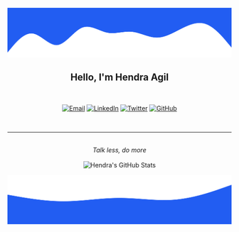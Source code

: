 ![Top](images/top.svg)

<h2 align="center">
  Hello, I'm <b>Hendra Agil</b>
</h2>

<br/>

<p align="center">
  <a href="mailto:agilsyaputra26@gmail.com" target="_blank"><img src="https://img.shields.io/badge/-Gmail-c14438?style=flat-square&logo=Gmail&logoColor=white" alt="Email"></a>
  <a href="https://www.linkedin.com/in/hendraaagil" target="_blank"><img src="https://img.shields.io/badge/LinkedIn-%230077B5.svg?&style=flat-square&logo=linkedin&logoColor=white" alt="LinkedIn"></a>
  <a href="https://twitter.com/hendraaagil" target="_blank"><img src="https://img.shields.io/badge/-Twitter-1ca0f1?style=flat-square&labelColor=1ca0f1&logo=twitter&logoColor=white" alt="Twitter"></a>
  <a href="https://github.com/hendraaagil" target="_blank"><img src="https://img.shields.io/badge/-GitHub-181717?style=flat-square&logo=github" alt="GitHub"></a>
</p>

<br/>

---

<p align="center">
  <br/><i>Talk less, do more</i><br/><br/>
  <img src="https://github-readme-stats.vercel.app/api?username=hendraaagil&show_icons=true" alt="Hendra's GitHub Stats">
</p>

![Bottom](images/bottom.svg)

